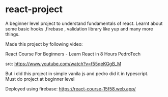 # react-project

A beginner level project to understand fundamentals of react. 
Learnt about some basic hooks ,firebase ,  validation library like yup and many more things.

Made this project by following video:

React Course For Beginners - Learn React in 8 Hours
PedroTech

src: https://www.youtube.com/watch?v=f55qeKGgB_M

But i did this project in simple  vanila js and pedro did it in typescript.  
Must do project at beginner level

Deployed using firebase:  https://react-course-15f58.web.app/
